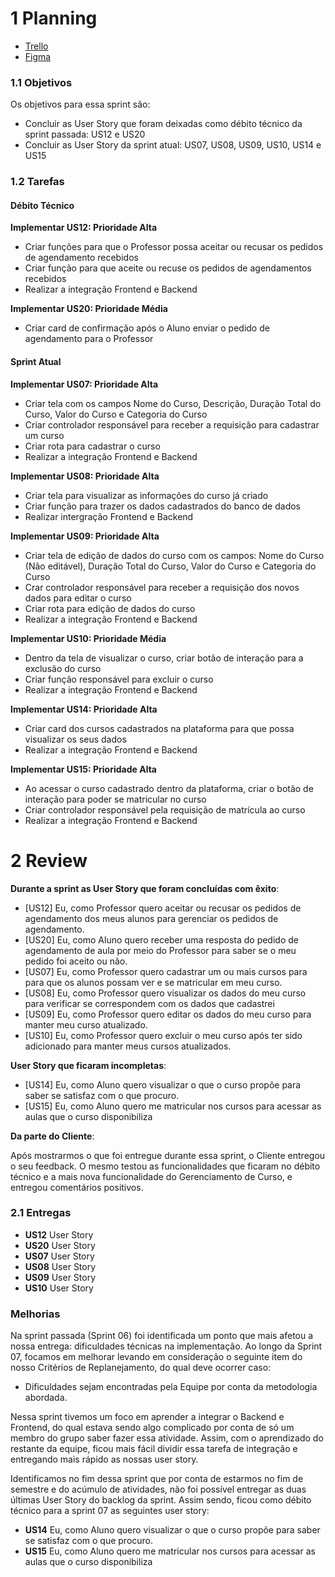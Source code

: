 # 1 Planning

- [Trello](https://trello.com/b/KqnlhBTh/kanban-quadro-modelo)
- [Figma](https://www.figma.com/file/50Nh7t2RpgmlKLskJfMJsf/IStudent?node-id=0%3A1)

### 1.1 Objetivos

Os objetivos para essa sprint são:

- Concluir as User Story que foram deixadas como débito técnico da sprint passada: US12 e US20
- Concluir as User Story da sprint atual: US07, US08, US09, US10, US14 e US15

### 1.2 Tarefas

#### Débito Técnico

**Implementar US12: Prioridade Alta**

- Criar funções para que o Professor possa aceitar ou recusar os pedidos de agendamento recebidos
- Criar função para que aceite ou recuse os pedidos de agendamentos recebidos
- Realizar a integração Frontend e Backend

**Implementar US20: Prioridade Média**

- Criar card de confirmação após o Aluno enviar o pedido de agendamento para o Professor

#### Sprint Atual

**Implementar US07: Prioridade Alta**

- Criar tela com os campos Nome do Curso, Descrição, Duração Total do Curso, Valor do Curso e Categoria do Curso
- Criar controlador responsável para receber a requisição para cadastrar um curso
- Criar rota para cadastrar o curso
- Realizar a integração Frontend e Backend

**Implementar US08: Prioridade Alta**

- Criar tela para visualizar as informações do curso já criado
- Criar função para trazer os dados cadastrados do banco de dados
- Realizar intergração Frontend e Backend

**Implementar US09: Prioridade Alta**

- Criar tela de edição de dados do curso com os campos: Nome do Curso (Não editável), Duração Total do Curso, Valor do Curso e Categoria do Curso
- Crar controlador responsável para receber a requisição dos novos dados para editar o curso
- Criar rota para edição de dados do curso
- Realizar a integração Frontend e Backend

**Implementar US10: Prioridade Média**

- Dentro da tela de visualizar o curso, criar botão de interação para a exclusão do curso
- Criar função responsável para excluir o curso
- Realizar a integração Frontend e Backend

**Implementar US14: Prioridade Alta**

- Criar card dos cursos cadastrados na plataforma para que possa visualizar os seus dados
- Realizar a integração Frontend e Backend

**Implementar US15: Prioridade Alta**

- Ao acessar o curso cadastrado dentro da plataforma, criar o botão de interação para poder se matricular no curso
- Criar controlador responsável pela requisição de matrícula ao curso
- Realizar a integração Frontend e Backend

# 2 Review

**Durante a sprint as User Story que foram concluídas com êxito**:

- [US12] Eu, como Professor quero aceitar ou recusar os pedidos de agendamento dos meus alunos para gerenciar os pedidos de agendamento.
- [US20] Eu, como Aluno quero receber uma resposta do pedido de agendamento de aula por meio do Professor para saber se o meu pedido foi aceito ou não.
- [US07] Eu, como Professor quero cadastrar um ou mais cursos para para que os alunos possam ver e se matricular em meu curso.
- [US08] Eu, como Professor quero visualizar os dados do meu curso para verificar se correspondem com os dados que cadastrei
- [US09] Eu, como Professor quero editar os dados do meu curso para manter meu curso atualizado.
- [US10] Eu, como Professor quero excluir o meu curso após ter sido adicionado para manter meus cursos atualizados.

**User Story que ficaram incompletas**:

- [US14] Eu, como Aluno quero visualizar o que o curso propõe para saber se satisfaz com o que procuro.
- [US15] Eu, como Aluno quero me matricular nos cursos para acessar as aulas que o curso disponibiliza

**Da parte do Cliente**:

Após mostrarmos o que foi entregue durante essa sprint, o Cliente entregou o seu feedback. O mesmo testou as funcionalidades que ficaram no débito técnico e a mais nova funcionalidade do Gerenciamento de Curso, e entregou comentários positivos.

### 2.1 Entregas

- **US12** User Story
- **US20** User Story
- **US07** User Story
- **US08** User Story
- **US09** User Story
- **US10** User Story

### Melhorias

Na sprint passada (Sprint 06) foi identificada um ponto que mais afetou a nossa entrega: dificuldades técnicas na implementação. Ao longo da Sprint 07, focamos em melhorar levando em consideração o seguinte item do nosso Critérios de Replanejamento, do qual deve ocorrer caso:

- Dificuldades sejam encontradas pela Equipe por conta da metodologia abordada.

Nessa sprint tivemos um foco em aprender a integrar o Backend e Frontend, do qual estava sendo algo complicado por conta de só um membro do grupo saber fazer essa atividade. Assim, com o aprendizado do restante da equipe, ficou mais fácil dividir essa tarefa de integração e entregando mais rápido as nossas user story.

Identificamos no fim dessa sprint que por conta de estarmos no fim de semestre e do acúmulo de atividades, não foi possível entregar as duas últimas User Story do backlog da sprint. Assim sendo, ficou como débito técnico para a sprint 07 as seguintes user story:

- **US14** Eu, como Aluno quero visualizar o que o curso propõe para saber se satisfaz com o que procuro.
- **US15** Eu, como Aluno quero me matricular nos cursos para acessar as aulas que o curso disponibiliza
